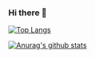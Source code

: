 ### Hi there 👋

<!--
**artn-dev/artn-dev** is a ✨ _special_ ✨ repository because its `README.md` (this file) appears on your GitHub profile.

Here are some ideas to get you started:

- 🔭 I’m currently working on ...
- 🌱 I’m currently learning ...
- 👯 I’m looking to collaborate on ...
- 🤔 I’m looking for help with ...
- 💬 Ask me about ...
- 📫 How to reach me: ...
- 😄 Pronouns: ...
- ⚡ Fun fact: ...
-->

[![Top Langs](https://github-readme-stats.vercel.app/api/top-langs/?username=artn-dev)](https://github.com/anuraghazra/github-readme-stats)

[![Anurag's github stats](https://github-readme-stats.vercel.app/api?username=artn-dev&count_private=true&show_icons=true&theme=tokyonight)](https://github.com/anuraghazra/github-readme-stats)
